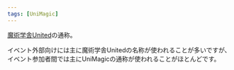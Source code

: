```yaml
---
tags: [UniMagic]
---
```


[魔術学舎United](../ま行/魔術学舎United)の通称。

イベント外部向けには主に魔術学舎Unitedの名称が使われることが多いですが、イベント参加者間では主にUniMagicの通称が使われることがほとんどです。